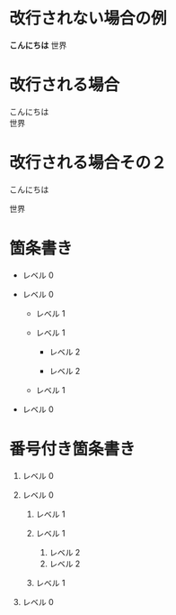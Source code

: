 # 改行されない場合の例

**こんにちは**
世界

# 改行される場合

こんにちは  
世界

# 改行される場合その２

こんにちは

世界

# 箇条書き

- レベル 0

- レベル 0

  - レベル 1

  - レベル 1

    - レベル 2

    - レベル 2

  - レベル 1

- レベル 0

# 番号付き箇条書き

1. レベル 0

1. レベル 0

   1. レベル 1
   1. レベル 1

      1. レベル 2
      1. レベル 2

   1. レベル 1

1. レベル 0
